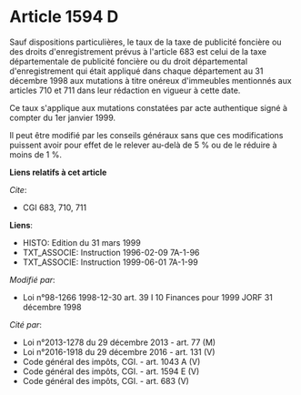# Article 1594 D

Sauf dispositions particulières, le taux de la taxe de publicité foncière ou des droits d'enregistrement prévus à l'article
683 est celui de la taxe départementale de publicité foncière ou du droit départemental d'enregistrement qui était appliqué
dans chaque département au 31 décembre 1998 aux mutations à titre onéreux d'immeubles mentionnés aux articles 710 et 711 dans
leur rédaction en vigueur à cette date.

Ce taux s'applique aux mutations constatées par acte authentique signé à compter du 1er janvier 1999.

Il peut être modifié par les conseils généraux sans que ces modifications puissent avoir pour effet de le relever au-delà de
5 % ou de le réduire à moins de 1 %.

**Liens relatifs à cet article**

_Cite_:

  - CGI 683, 710, 711

**Liens**:

  - HISTO: Edition du 31 mars 1999
  - TXT_ASSOCIE: Instruction 1996-02-09 7A-1-96
  - TXT_ASSOCIE: Instruction 1999-06-01 7A-1-99

_Modifié par_:

  - Loi n°98-1266 1998-12-30 art. 39 I 10 Finances pour 1999 JORF 31 décembre 1998

_Cité par_:

  - Loi n°2013-1278 du 29 décembre 2013 - art. 77 (M)
  - Loi n°2016-1918 du 29 décembre 2016 - art. 131 (V)
  - Code général des impôts, CGI. - art. 1043 A (V)
  - Code général des impôts, CGI. - art. 1594 E (V)
  - Code général des impôts, CGI. - art. 683 (V)
